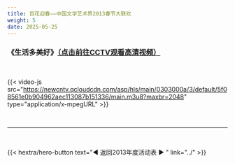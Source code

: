 ```yaml
---
title: 百花迎春——中国文学艺术界2013春节大联欢
weight: 5
date: 2025-05-25
---
```


### 《生活多美好》[（点击前往CCTV观看高清视频）](https://tv.cctv.com/2013/02/11/VIDE1360570172139160.shtml)

<br>

{{< video-js src="https://newcntv.qcloudcdn.com/asp/hls/main/0303000a/3/default/5f08561e0b904962aec113087b151336/main.m3u8?maxbr=2048" type="application/x-mpegURL" >}}


<br>
<hr>
<br>

{{< hextra/hero-button text="◀ 返回2013年度活动表 ▶ " link="../" >}}